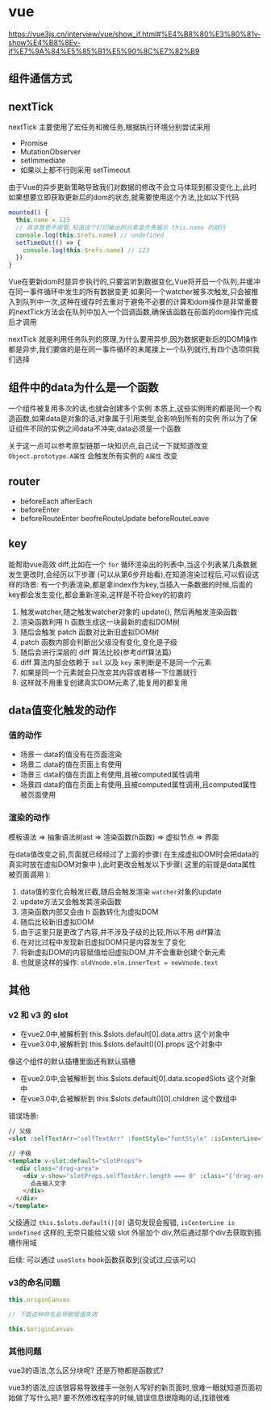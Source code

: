 # vue
<!-- ![框架简图](https://gitee.com/M-cheng-web/map-storage/raw/master/vue-img/12343ec292ca49588fee20ec003d4966_tplv-k3u1fbpfcp-watermark.webp) -->

https://vue3js.cn/interview/vue/show_if.html#%E4%B8%80%E3%80%81v-show%E4%B8%8Ev-if%E7%9A%84%E5%85%B1%E5%90%8C%E7%82%B9

## 组件通信方式

## nextTick
nextTick 主要使用了宏任务和微任务,根据执行环境分别尝试采用
+ Promise
+ MutationObserver
+ setImmediate
+ 如果以上都不行则采用 setTimeout

由于Vue的异步更新策略导致我们对数据的修改不会立马体现到都没变化上,此时如果想要立即获取更新后的dom的状态,就需要使用这个方法,比如以下代码
``` js
mounted() {
  this.name = 123
  // 具体意思不用管,知道这个打印输出的元素是负责展示 this.name 的就行
  console.log(this.$refs.name) // undefined
  setTimeOut(() => {
    console.log(this.$refs.name) // 123
  })
}
```

Vue在更新dom时是异步执行的,只要监听到数据变化,Vue将开启一个队列,并缓冲在同一事件循环中发生的所有数据变更
如果同一个watcher被多次触发,只会被推入到队列中一次,这种在缓存时去重对于避免不必要的计算和dom操作是非常重要的nextTick方法会在队列中加入一个回调函数,确保该函数在前面的dom操作完成后才调用

nextTick 就是利用任务队列的原理,为什么要用异步,因为数据更新后的DOM操作都是异步,我们要做的是在同一事件循环的末尾接上一个队列就行,有四个选项供我们选择

## 组件中的data为什么是一个函数
一个组件被复用多次的话,也就会创建多个实例
本质上,这些实例用的都是同一个构造函数,如果data是对象的话,对象属于引用类型,会影响到所有的实例
所以为了保证组件不同的实例之间data不冲突,data必须是一个函数

关于这一点可以参考原型链那一块知识点,自己试一下就知道改变 `Object.prototype.A属性` 会触发所有实例的 `A属性` 改变

## router
+ beforeEach afterEach
+ beforeEnter
+ beforeRouteEnter beofreRouteUpdate beforeRouteLeave

## key
能帮助vue高效 diff,比如在一个 `for` 循环渲染出的列表中,当这个列表某几条数据发生更改时,会经历以下步骤
(可以从第6步开始看),在知道渲染过程后,可以假设这样的场景: 有一个列表渲染,都是拿index作为key,当插入一条数据的时候,后面的key都会发生变化,都会重新渲染,这样是不符合key的初衷的

1. 触发watcher,随之触发watcher对象的 update(), 然后再触发渲染函数
2. 渲染函数利用 h 函数生成这一块最新的虚拟DOM树
3. 随后会触发 patch 函数对比新旧虚拟DOM树
4. patch 函数内部会判断出父级没有变化,变化是子级
5. 随后会进行深层的 diff 算法比较(参考diff算法篇)
6. diff 算法内部会依赖于 `sel` 以及 `key` 来判断是不是同一个元素
7. 如果是同一个元素就会只改变其内容或者移一下位置就行
8. 这样就不用重复创建真实DOM元素了,能复用的都复用

## data值变化触发的动作
### 值的动作
+ 场景一 data的值没有在页面渲染
+ 场景二 data的值在页面上有使用
+ 场景三 data的值在页面上有使用,且被computed属性调用
+ 场景四 data的值在页面上有使用,且被computed属性调用,且computed属性被页面使用

### 渲染的动作
模板语法 => 抽象语法树ast => 渲染函数(h函数) => 虚拟节点 => 界面

在data值改变之前,页面就已经经过了上面的步骤( 在生成虚拟DOM时会把data的真实时放在虚拟DOM对象中 ),此时更改会触发以下步骤( 这里的前提是data属性被页面调用 ):
1. data值的变化会触发拦截,随后会触发渲染 `watcher`对象的update
2. update方法又会触发其渲染函数
3. 渲染函数内部又会由 h 函数转化为虚拟DOM
4. 随后比较新旧虚拟DOM
5. 由于这里只是更改了内容,并不涉及子级的比较,所以不用 diff算法
6. 在对比过程中发现新旧虚拟DOM只是内容发生了变化
7. 将新虚拟DOM的内容赋值给旧虚拟DOM,并不会重新创建个新元素
8. 也就是这样的操作: `oldVnode.elm.innerText = newVnode.text`

## 其他
### v2 和 v3 的 slot
+ 在vue2.0中,被解析到 this.$slots.default[0].data.attrs 这个对象中
+ 在vue3.0中,被解析到 this.$slots.default()[0].props 这个对象中

像这个组件的默认插槽里面还有默认插槽

+ 在vue2.0中,会被解析到 this.$slots.default[0].data.scopedSlots 这个对象中
+ 在vue3.0中,会被解析到 this.$slots.default()[0].children 这个数组中

错误场景:
``` html
// 父级
<slot :selfTextArr="selfTextArr" :fontStyle="fontStyle" :isCenterLine="isCenterLine" />

// 子级
<template v-slot:default="slotProps">
  <div class="drag-area">
    <div v-show="slotProps.selfTextArr.length === 0" :class="{'drag-area-text': slotProps.isCenterLine}" :style="slotProps.fontStyle">
      点击输入文字
    </div>
  </div>
</template>
```

父级通过 `this.$slots.default()[0]` 语句发现会报错, `isCenterLine is undefined` 这样的,无奈只能给父级 slot 外层加个 div,然后通过那个div去获取到插槽作用域

后续: 可以通过 `useSlots` hook函数获取到(没试过,应该可以)

### v3的命名问题
``` js
this.originCanvas

// 下面这种命名会导致赋值失效

this.$originCanvas
```

### 其他问题
vue3的语法,怎么区分块呢? 还是万物都是函数式?

vue3的语法,应该很容易导致接手一张别人写好的新页面时,很难一眼就知道页面初始做了写什么把? 要不然修改程序的时候,错误信息很隐晦的话,找错很难